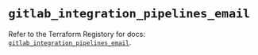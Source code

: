 # `gitlab_integration_pipelines_email`

Refer to the Terraform Registory for docs: [`gitlab_integration_pipelines_email`](https://registry.terraform.io/providers/gitlabhq/gitlab/16.2.0/docs/resources/integration_pipelines_email).
